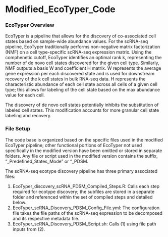 # Modified_EcoTyper_Code

### EcoTyper Overview
EcoTyper is a pipeline that allows for the discovery of co-associated cell states based on sample-wide abundance values. For the scRNA-seq pipeline, EcoTyper traditionally performs non-negative matrix factorization (NMF) on a cell type-specific scRNA-seq expression matrix. Using the comphenetic cutoff, EcoTyper identifies an optimal rank k, representing the number of de novo cell states discovered for the given cell type. Similarly, NMF outputs a basis W and coefficient H matrix. W represents the average gene expression per each discovered state and is used for downstream recovery of the k cell states in bulk RNA-seq data. H represents the characteristic abundance of each cell state across all cells of a given cell type; this allows for labeling of the cell state based on the max abundance value for each cell. 

The discovery of de novo cell states potentially inhibits the substitution of labeled cell states. This modification accounts for more granular cell state labeling and recovery. 

### File Setup

The code base is organized based on the specific files used in the modified EcoTyper pipeline; other functional portions of EcoTyper not used specifically in the modified version have been omitted or stored in separate folders. Any file or script used in the modified version contains the suffix, “_Predefined_States_Mode” or “_PDSM.

The scRNA-seq ecotype discovery pipeline has three primary associated files:
  1. EcoTyper_discovery_scRNA_PDSM_Compiled_Steps.R: Calls each step required for ecotype discovery; the subfiles are stored in a separate folder and referenced within the set of compiled steps and detailed below. 
  2. EcoTyper_scRNA_Discovery_PDSM_Config_File.yml: The configuration file takes the file paths of the scRNA-seq expression to be decomposed and its respective metadata file.
  3. EcoTyper_scRNA_Discovery_PDSM_Script.sh: Calls (1) using file path inputs from (2). 
